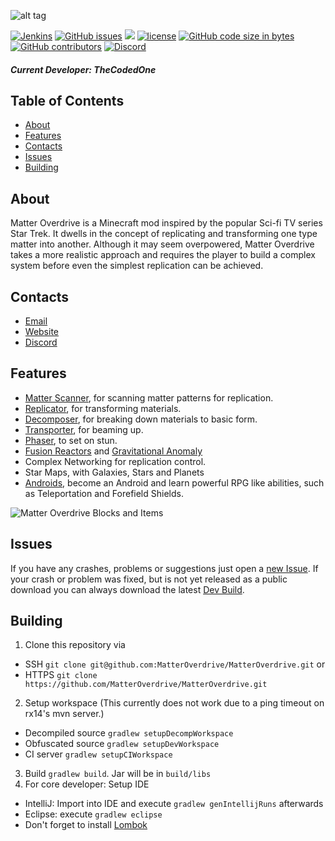 ![alt tag](https://raw.githubusercontent.com/MatterOverdrive/MatterOverdrive/1.12.2/.github/MatterOverdriveLogo.png)

[![Jenkins](https://img.shields.io/jenkins/s/http/jenkins.k-4u.nl/job/MatterOverdrive/.svg?style=for-the-badge)](http://jenkins.k-4u.nl/job/MatterOverdrive/)
[![GitHub issues](https://img.shields.io/github/issues-raw/MatterOverdrive/MatterOverdrive.svg?style=for-the-badge)](https://github.com/MatterOverdrive/MatterOverdrive/issues)
[![](https://img.shields.io/github/issues-pr-raw/MatterOverdrive/MatterOverdrive.svg?style=for-the-badge)](https://github.com/MatterOverdrive/MatterOverdrive/pulls)
[![license](https://img.shields.io/github/license/matteroverdrive/matteroverdrive.svg?style=for-the-badge)](https://github.com/MatterOverdrive/MatterOverdrive/blob/1.12.2/LICENSE.md)
[![GitHub code size in bytes](https://img.shields.io/github/languages/code-size/MatterOverdrive/MatterOverdrive.svg?style=for-the-badge)](https://github.com/MatterOverdrive/MatterOverdrive)
[![GitHub contributors](https://img.shields.io/github/contributors/MatterOverdrive/MatterOverdrive.svg?style=for-the-badge)](https://github.com/MatterOverdrive/MatterOverdrive/graphs/contributors)
[![Discord](https://img.shields.io/discord/364844705864744961.svg?style=for-the-badge)](https://discord.gg/erEyCsW)

##### Current Developer: TheCodedOne

## Table of Contents
* [About](#about)
* [Features](#features)
* [Contacts](#contacts)
* [Issues](#issues)
* [Building](#building)

## About
Matter Overdrive is a Minecraft mod inspired by the popular Sci-fi TV series Star Trek. It dwells in the concept of replicating and transforming one type matter into another.
Although it may seem overpowered, Matter Overdrive takes a more realistic approach and requires the player to build a complex system before even the simplest replication can be achieved.

## Contacts
* [Email](mailto:contact@hrznstudio.com)
* [Website](https://hrnz.studio/mo)
* [Discord](https://discord.gg/PC5GXyQ)

## Features
* [Matter Scanner](https://mo.simeonradivoev.com/items/matter_scanner/), for scanning matter patterns for replication.
* [Replicator](https://mo.simeonradivoev.com/items/replicator/), for transforming materials.
* [Decomposer](https://mo.simeonradivoev.com/items/decomposer/), for breaking down materials to basic form.
* [Transporter](https://mo.simeonradivoev.com/items/transporter/), for beaming up.
* [Phaser](https://mo.simeonradivoev.com/items/phaser/), to set on stun.
* [Fusion Reactors](https://mo.simeonradivoev.com/fusion-reactor/) and [Gravitational Anomaly](https://mo.simeonradivoev.com/items/gravitational_anomaly/)
* Complex Networking for replication control.
* Star Maps, with Galaxies, Stars and Planets
* [Androids](https://mo.simeonradivoev.com/android-guide/), become an Android and learn powerful RPG like abilities, such as Teleportation and Forefield Shields.


![Matter Overdrive Blocks and Items](https://media-elerium.cursecdn.com/attachments/210/237/main_screenshot.png)

## Issues
If you have any crashes, problems or suggestions just open a [new Issue](https://github.com/MatterOverdrive/MatterOverdrive/issues/new).
If your crash or problem was fixed, but is not yet released as a public download you can always download the latest [Dev Build](http://jenkins.k-4u.nl/job/MatterOverdrive/).

## Building
1. Clone this repository via 
  - SSH `git clone git@github.com:MatterOverdrive/MatterOverdrive.git` or 
  - HTTPS `git clone https://github.com/MatterOverdrive/MatterOverdrive.git`
2. Setup workspace (This currently does not work due to a ping timeout on rx14's mvn server.)
  - Decompiled source `gradlew setupDecompWorkspace`
  - Obfuscated source `gradlew setupDevWorkspace`
  - CI server `gradlew setupCIWorkspace`
3. Build `gradlew build`. Jar will be in `build/libs`
4. For core developer: Setup IDE
  - IntelliJ: Import into IDE and execute `gradlew genIntellijRuns` afterwards
  - Eclipse: execute `gradlew eclipse`
  - Don't forget to install [Lombok](https://projectlombok.org)
